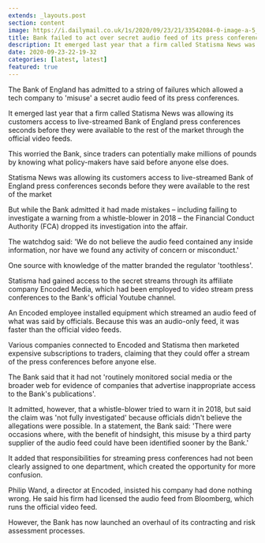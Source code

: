 ```yaml
---
extends: _layouts.post
section: content
image: https://i.dailymail.co.uk/1s/2020/09/23/21/33542084-0-image-a-5_1600891438268.jpg 
title: Bank failed to act over secret audio feed of its press conferences 
description: It emerged last year that a firm called Statisma News was allowing its customers access to live-streamed Bank of England press conferences seconds before they were available to the rest of the market. 
date: 2020-09-23-22-19-32 
categories: [latest, latest] 
featured: true 
--- 
```

The Bank of England has admitted to a string of failures which allowed a tech company to 'misuse' a secret audio feed of its press conferences.

It emerged last year that a firm called Statisma News was allowing its customers access to live-streamed Bank of England press conferences seconds before they were available to the rest of the market through the official video feeds.

This worried the Bank, since traders can potentially make millions of pounds by knowing what policy-makers have said before anyone else does.

Statisma News was allowing its customers access to live-streamed Bank of England press conferences seconds before they were available to the rest of the market

But while the Bank admitted it had made mistakes – including failing to investigate a warning from a whistle-blower in 2018 – the Financial Conduct Authority (FCA) dropped its investigation into the affair.

The watchdog said: 'We do not believe the audio feed contained any inside information, nor have we found any activity of concern or misconduct.'

One source with knowledge of the matter branded the regulator 'toothless'.

Statisma had gained access to the secret streams through its affiliate company Encoded Media, which had been employed to video stream press conferences to the Bank's official Youtube channel.

An Encoded employee installed equipment which streamed an audio feed of what was said by officials. Because this was an audio-only feed, it was faster than the official video feeds.

Various companies connected to Encoded and Statisma then marketed expensive subscriptions to traders, claiming that they could offer a stream of the press conferences before anyone else.

The Bank said that it had not 'routinely monitored social media or the broader web for evidence of companies that advertise inappropriate access to the Bank's publications'.

It admitted, however, that a whistle-blower tried to warn it in 2018, but said the claim was 'not fully investigated' because officials didn't believe the allegations were possible. In a statement, the Bank said: 'There were occasions where, with the benefit of hindsight, this misuse by a third party supplier of the audio feed could have been identified sooner by the Bank.'

It added that responsibilities for streaming press conferences had not been clearly assigned to one department, which created the opportunity for more confusion.

Philip Wand, a director at Encoded, insisted his company had done nothing wrong. He said his firm had licensed the audio feed from Bloomberg, which runs the official video feed.

However, the Bank has now launched an overhaul of its contracting and risk assessment processes.

